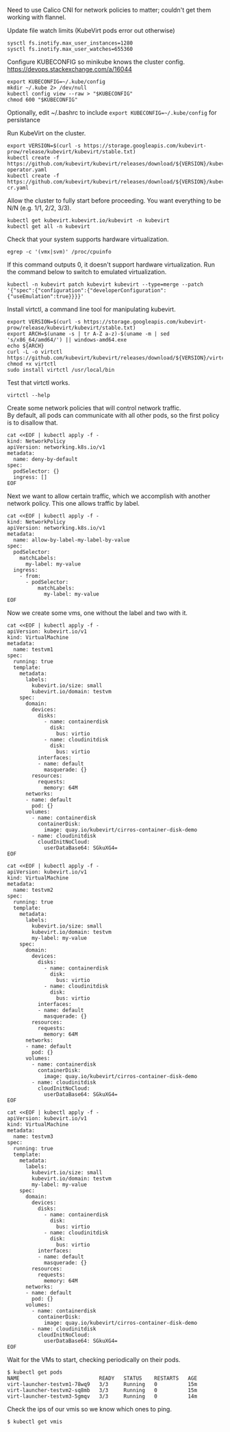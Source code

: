 Need to use Calico CNI for network policies to matter; couldn't get them working with flannel.

Update file watch limits (KubeVirt pods error out otherwise)
```
sysctl fs.inotify.max_user_instances=1280
sysctl fs.inotify.max_user_watches=655360
```

Configure KUBECONFIG so minikube knows the cluster config.
https://devops.stackexchange.com/a/16044
```
export KUBECONFIG=~/.kube/config
mkdir ~/.kube 2> /dev/null
kubectl config view --raw > "$KUBECONFIG"
chmod 600 "$KUBECONFIG"
```
Optionally, edit ~/.bashrc to include `export KUBECONFIG=~/.kube/config` for persistance

Run KubeVirt on the cluster.
```shell
export VERSION=$(curl -s https://storage.googleapis.com/kubevirt-prow/release/kubevirt/kubevirt/stable.txt)
kubectl create -f https://github.com/kubevirt/kubevirt/releases/download/${VERSION}/kubevirt-operator.yaml
kubectl create -f https://github.com/kubevirt/kubevirt/releases/download/${VERSION}/kubevirt-cr.yaml
```

Allow the cluster to fully start before proceeding. You want everything to be N/N (e.g. 1/1, 2/2, 3/3).
```shell
kubectl get kubevirt.kubevirt.io/kubevirt -n kubevirt
kubectl get all -n kubevirt
```

Check that your system supports hardware virtualization.
```shell
egrep -c '(vmx|svm)' /proc/cpuinfo
```

If this command outputs 0, it doesn't support hardware virtualization.  Run the command below to switch to emulated virtualization.
```shell
kubectl -n kubevirt patch kubevirt kubevirt --type=merge --patch '{"spec":{"configuration":{"developerConfiguration":{"useEmulation":true}}}}'
```

Install virtctl, a command line tool for manipulating kubevirt.
```shell
export VERSION=$(curl -s https://storage.googleapis.com/kubevirt-prow/release/kubevirt/kubevirt/stable.txt)
export ARCH=$(uname -s | tr A-Z a-z)-$(uname -m | sed 's/x86_64/amd64/') || windows-amd64.exe
echo ${ARCH}
curl -L -o virtctl https://github.com/kubevirt/kubevirt/releases/download/${VERSION}/virtctl-${VERSION}-${ARCH}
chmod +x virtctl
sudo install virtctl /usr/local/bin
```

Test that virtctl works.
```shell
virtctl --help
```

Create some network policies that will control network traffic.  
By default, all pods can communicate with all other pods, so the first policy is to disallow that.
```shell
cat <<EOF | kubectl apply -f -
kind: NetworkPolicy
apiVersion: networking.k8s.io/v1
metadata:
  name: deny-by-default
spec:
  podSelector: {}
  ingress: []
EOF
```

Next we want to allow certain traffic, which we accomplish with another network policy.  This one allows traffic by label.
```shell
cat <<EOF | kubectl apply -f -
kind: NetworkPolicy
apiVersion: networking.k8s.io/v1
metadata:
  name: allow-by-label-my-label-by-value
spec:
  podSelector:
    matchLabels:
      my-label: my-value
  ingress:
    - from:
      - podSelector:
          matchLabels:
            my-label: my-value 
EOF
```

Now we create some vms, one without the label and two with it.
```shell
cat <<EOF | kubectl apply -f -
apiVersion: kubevirt.io/v1
kind: VirtualMachine
metadata:
  name: testvm1
spec:
  running: true
  template:
    metadata:
      labels:
        kubevirt.io/size: small
        kubevirt.io/domain: testvm
    spec:
      domain:
        devices:
          disks:
            - name: containerdisk
              disk:
                bus: virtio
            - name: cloudinitdisk
              disk:
                bus: virtio
          interfaces:
          - name: default
            masquerade: {}
        resources:
          requests:
            memory: 64M
      networks:
      - name: default
        pod: {}
      volumes:
        - name: containerdisk
          containerDisk:
            image: quay.io/kubevirt/cirros-container-disk-demo
        - name: cloudinitdisk
          cloudInitNoCloud:
            userDataBase64: SGkuXG4=
EOF
```

```shell
cat <<EOF | kubectl apply -f -
apiVersion: kubevirt.io/v1
kind: VirtualMachine
metadata:
  name: testvm2
spec:
  running: true
  template:
    metadata:
      labels:
        kubevirt.io/size: small
        kubevirt.io/domain: testvm
        my-label: my-value
    spec:
      domain:
        devices:
          disks:
            - name: containerdisk
              disk:
                bus: virtio
            - name: cloudinitdisk
              disk:
                bus: virtio
          interfaces:
          - name: default
            masquerade: {}
        resources:
          requests:
            memory: 64M
      networks:
      - name: default
        pod: {}
      volumes:
        - name: containerdisk
          containerDisk:
            image: quay.io/kubevirt/cirros-container-disk-demo
        - name: cloudinitdisk
          cloudInitNoCloud:
            userDataBase64: SGkuXG4=
EOF
```

```shell
cat <<EOF | kubectl apply -f -
apiVersion: kubevirt.io/v1
kind: VirtualMachine
metadata:
  name: testvm3
spec:
  running: true
  template:
    metadata:
      labels:
        kubevirt.io/size: small
        kubevirt.io/domain: testvm
        my-label: my-value
    spec:
      domain:
        devices:
          disks:
            - name: containerdisk
              disk:
                bus: virtio
            - name: cloudinitdisk
              disk:
                bus: virtio
          interfaces:
          - name: default
            masquerade: {}
        resources:
          requests:
            memory: 64M
      networks:
      - name: default
        pod: {}
      volumes:
        - name: containerdisk
          containerDisk:
            image: quay.io/kubevirt/cirros-container-disk-demo
        - name: cloudinitdisk
          cloudInitNoCloud:
            userDataBase64: SGkuXG4=
EOF
```

Wait for the VMs to start, checking periodically on their pods.
```shell
$ kubectl get pods
NAME                          READY   STATUS    RESTARTS   AGE
virt-launcher-testvm1-78wq9   3/3     Running   0          15m
virt-launcher-testvm2-sq8mb   3/3     Running   0          15m
virt-launcher-testvm3-5gmqv   3/3     Running   0          14m
```

Check the ips of our vmis so we know which ones to ping.
```shell
$ kubectl get vmis
